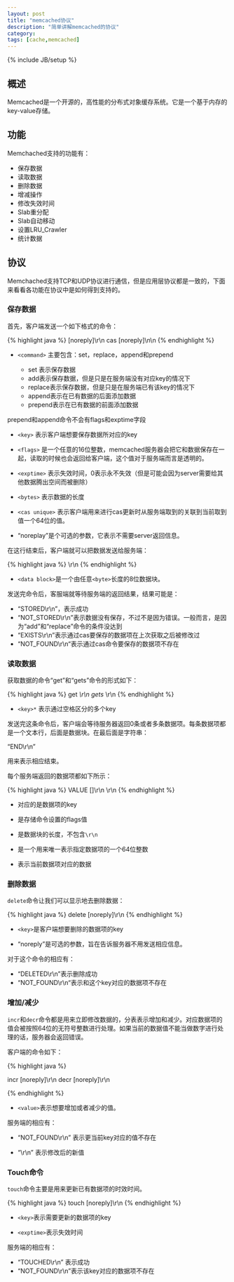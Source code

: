```yaml
---
layout: post
title: "memcached协议"
description: "简单讲解memcached的协议"
category: 
tags: [cache,memcached]
---
```

{% include JB/setup %}

## 概述

Memcached是一个开源的，高性能的分布式对象缓存系统。它是一个基于内存的key-value存储。

## 功能

Memchached支持的功能有：

- 保存数据
- 读取数据
- 删除数据
- 增减操作
- 修改失效时间
- Slab重分配
- Slab自动移动
- 设置LRU_Crawler
- 统计数据

## 协议

Memchached支持TCP和UDP协议进行通信，但是应用层协议都是一致的，下面来看看各功能在协议中是如何得到支持的。

### 保存数据

首先，客户端发送一个如下格式的命令：

{% highlight java %}
<command name> <key> <flags> <exptime> <bytes> [noreply]\r\n
cas <key> <flags> <exptime> <bytes> <cas unique> [noreply]\n\n
{% endhighlight %}

- `<command>` 主要包含：set，replace，append和prepend

	- set 表示保存数据
	- add表示保存数据，但是只是在服务端没有对应key的情况下
	- replace表示保存数据，但是只是在服务端已有该key的情况下
	- append表示在已有数据的后面添加数据
	- prepend表示在已有数据的前面添加数据

 prepend和append命令不会有flags和exptime字段

- `<key>` 表示客户端想要保存数据所对应的key

- `<flags>` 是一个任意的16位整数，memcached服务器会把它和数据保存在一起，读取的时候也会返回给客户端，这个值对于服务端而言是透明的。

- `<exptime>` 表示失效时间，0表示永不失效（但是可能会因为server需要给其他数据腾出空间而被删除）

- `<bytes>` 表示数据的长度

- `<cas unique>` 表示客户端用来进行cas更新时从服务端取到的关联到当前取到值一个64位的值。

- “noreplay”是个可选的参数，它表示不需要server返回信息。

在这行结束后，客户端就可以把数据发送给服务端：

{% highlight java %}
<data block>\r\n
{% endhighlight %}

- `<data block>`是一个由任意`<byte>`长度的8位数据块。

发送完命令后，客服端就等待服务端的返回结果，结果可能是：

- “STORED\r\n”，表示成功
- “NOT_STORED\r\n”表示数据没有保存，不过不是因为错误。一般而言，是因为“add”和“replace”命令的条件没达到
- “EXISTS\r\n”表示通过cas要保存的数据项在上次获取之后被修改过
- “NOT_FOUND\r\n“表示通过cas命令要保存的数据项不存在

### 读取数据

获取数据的命令“get”和“gets”命令的形式如下：

{% highlight java %}
get <key>*\r\n
gets <key>*\r\n
{% endhighlight %}

- `<key>*` 表示通过空格区分的多个key

发送完这条命令后，客户端会等待服务器返回0条或者多条数据项。每条数据项都是一个文本行，后面是数据块。在最后面是字符串：

“END\r\n”

用来表示相应结束。

每个服务端返回的数据项都如下所示：

{% highlight java %}
VALUE <key> <flags> <bytes> [<cas unique>]\r\n
<data block>\r\n
{% endhighlight %}

- <key> 对应的是数据项的key

- <flags> 是存储命令设置的flags值

- <bytes> 是数据块的长度，不包含`\r\n`

- <cas unique> 是一个用来唯一表示指定数据项的一个64位整数

- <data block>表示当前数据项对应的数据

### 删除数据

`delete`命令让我们可以显示地去删除数据：

{% highlight java %}
delete <key> [noreply]\r\n
{% endhighlight %}

- `<key>`是客户端想要删除的数据项的key

- “noreply”是可选的参数，旨在告诉服务器不用发送相应信息。

对于这个命令的相应有：

- “DELETED\r\n”表示删除成功
- “NOT_FOUND\r\n“表示和这个key对应的数据项不存在

### 增加/减少

`incr`和`decr`命令都是用来立即修改数据的，分表表示增加和减少。对应数据项的值会被按照64位的无符号整数进行处理。如果当前的数据值不能当做数字进行处理的话，服务器会返回错误。

客户端的命令如下：

{% highlight java %}

incr <key> <value> [noreply]\r\n
decr <key> <value> [noreply]\r\n

{% endhighlight %}

- `<value>`表示想要增加或者减少的值。

服务端的相应有：

- “NOT_FOUND\r\n” 表示更当前key对应的值不存在

- “<value>\r\n” 表示修改后的新值

### Touch命令

`touch`命令主要是用来更新已有数据项的时效时间。

{% highlight java %}
touch <key> <exptime> [noreply]\r\n
{% endhighlight %}

- `<key>`表示需要更新的数据项的key

- `<exptime>`表示失效时间

服务端的相应有：

- “TOUCHED\r\n” 表示成功
- “NOT_FOUND\r\n”表示该key对应的数据项不存在








